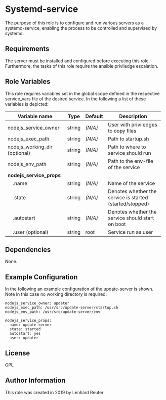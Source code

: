 Systemd-service
=========

The purpose of this role is to configure and run various servers as a systemd-service, enabling the process to be 
controlled and supervised by systemd.


Requirements
------------

The server must be installed and configured before executing this role.
Furthermore, the tasks of this role require the ansible priviledge escalation.


Role Variables
--------------

This role requires variables set in the global scope defined in the respective service_vars file of the desired service. In the following a list of these variables is depicted:


| Variable name                   | Type    | Default  | Description                                             |
| ------------------------------- | ------- | -------- | ------------------------------------------------------- |
| nodejs_service_owner            | string  |  *(N/A)* | User with priviledges to copy files                     |
| nodejs_exec_path                | string  |  *(N/A)* | Path to startup.sh                                      |
| nodejs_working_dir (optional)   | string  |  *(N/A)* | Path to where to service should run                     |
| nodejs_env_path                 | string  |  *(N/A)* | Path to the env-file of the service                     |
| **nodejs_service_props** |||| 
| &nbsp;&nbsp;&nbsp;&nbsp;.name                         | string  |  *(N/A)* | Name of the service                                     |
| &nbsp;&nbsp;&nbsp;&nbsp;.state                        | string  |  *(N/A)* | Denotes whether the service is started (started/stopped)|
| &nbsp;&nbsp;&nbsp;&nbsp;.autostart                    | string  |  *(N/A)* | Denotes whether the service should start on boot        |
| &nbsp;&nbsp;&nbsp;&nbsp;.user (optional)              | string  | root     | Service run as user                                     |



Dependencies
------------

None.


Example Configuration
----------------

In the following an example configuration of the update-server is shown. Note in this case no working directory is required:

    nodejs_service_owner: updater
    nodejs_exec_path: /usr/src/update-server/startup.sh
    nodejs_env_path: /usr/src/update-server/env

    nodejs_service_props:
      name: update-server
      state: started
      autostart: yes
      user: updater

License
-------

GPL

Author Information
------------------

This role was created in 2019 by Lenhard Reuter